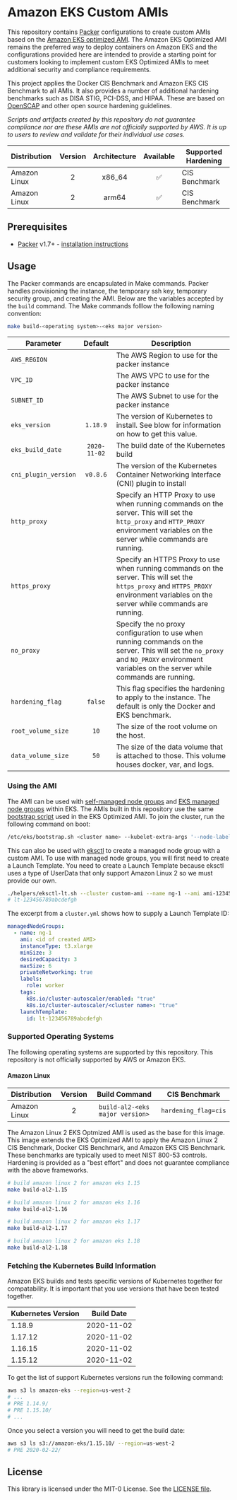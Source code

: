 # Amazon EKS Custom AMIs

This repository contains [Packer](https://packer.io/) configurations to create custom AMIs based on the [Amazon EKS optimized AMI](https://github.com/awslabs/amazon-eks-ami). The Amazon EKS Optimized AMI remains the preferred way to deploy containers on Amazon EKS and the configurations provided here are intended to provide a starting point for customers looking to implement custom EKS Optimized AMIs to meet additional security and compliance requirements.

This project applies the Docker CIS Benchmark and Amazon EKS CIS Benchmark to all AMIs. It also provides a number of additional hardening benchmarks such as DISA STIG, PCI-DSS, and HIPAA. These are based on [OpenSCAP](https://www.open-scap.org/) and other open source hardening guidelines.

_Scripts and artifacts created by this repository do not guarantee compliance nor are these AMIs are not officially supported by AWS. It is up to users to review and validate for their individual use cases._

| Distribution | Version | Architecture |     Available      | Supported Hardening |
| :----------- | :-----: | :----------: | :----------------: | ------------------- |
| Amazon Linux |    2    |    x86_64    | :white_check_mark: | CIS Benchmark       |
| Amazon Linux |    2    |    arm64     | :white_check_mark: | CIS Benchmark       |

## Prerequisites

- [Packer](https://packer.io/) v1.7+ - [installation instructions](https://learn.hashicorp.com/tutorials/packer/get-started-install-cli)

## Usage

The Packer commands are encapsulated in Make commands. Packer handles provisioning the instance, the temporary ssh key, temporary security group, and creating the AMI. Below are the variables accepted by the `build` command. The Make commands folllow the following naming convention:

```bash
make build-<operating system>-<eks major version>
```

| Parameter            |   Default    | Description                                                                                                                                                                                |
| -------------------- | :----------: | ------------------------------------------------------------------------------------------------------------------------------------------------------------------------------------------ |
| `AWS_REGION`         |              | The AWS Region to use for the packer instance                                                                                                                                              |
| `VPC_ID`             |              | The AWS VPC to use for the packer instance                                                                                                                                                 |
| `SUBNET_ID`          |              | The AWS Subnet to use for the packer instance                                                                                                                                              |
| `eks_version`        |   `1.18.9`   | The version of Kubernetes to install. See blow for information on how to get this value.                                                                                                   |
| `eks_build_date`     | `2020-11-02` | The build date of the Kubernetes build                                                                                                                                                     |
| `cni_plugin_version` |   `v0.8.6`   | The version of the Kubernetes Container Networking Interface (CNI) plugin to install                                                                                                       |
| `http_proxy`         |              | Specify an HTTP Proxy to use when running commands on the server. This will set the `http_proxy` and `HTTP_PROXY` environment variables on the server while commands are running.          |
| `https_proxy`        |              | Specify an HTTPS Proxy to use when running commands on the server. This will set the `https_proxy` and `HTTPS_PROXY` environment variables on the server while commands are running.       |
| `no_proxy`           |              | Specify the no proxy configuration to use when running commands on the server. This will set the `no_proxy` and `NO_PROXY` environment variables on the server while commands are running. |
| `hardening_flag`     |   `false`    | This flag specifies the hardening to apply to the instance. The default is only the Docker and EKS benchmark.                                                                              |
| `root_volume_size`   |     `10`     | The size of the root volume on the host.                                                                                                                                                   |
| `data_volume_size`   |     `50`     | The size of the data volume that is attached to those. This volume houses docker, var, and logs.                                                                                           |

### Using the AMI

The AMI can be used with [self-managed node groups](https://docs.aws.amazon.com/eks/latest/userguide/worker.html) and [EKS managed node groups](https://docs.aws.amazon.com/eks/latest/userguide/managed-node-groups.html) within EKS. The AMIs built in this repository use the same [bootstrap script](https://github.com/awslabs/amazon-eks-ami/blob/master/files/bootstrap.sh) used in the EKS Optimized AMI. To join the cluster, run the following command on boot:

```bash
/etc/eks/bootstrap.sh <cluster name> --kubelet-extra-args '--node-labels=eks.amazonaws.com/nodegroup=<node group name>,eks.amazonaws.com/nodegroup-image=<ami id>'
```

This can also be used with [eksctl](https://eksctl.io/) to create a managed node group with a custom AMI. To use with managed node groups, you will first need to create a Launch Template. You need to create a Launch Template because eksctl uses a type of UserData that only support Amazon Linux 2 so we must provide our own.

```bash
./helpers/eksctl-lt.sh --cluster custom-ami --name ng-1 --ami ami-123456789abcdefgh --instance-type t3.xlarge
# lt-123456789abcdefgh
```

The excerpt from a `cluster.yml` shows how to supply a Launch Template ID:

```yaml
managedNodeGroups:
  - name: ng-1
    ami: <id of created AMI>
    instanceType: t3.xlarge
    minSize: 3
    desiredCapacity: 3
    maxSize: 6
    privateNetworking: true
    labels:
      role: worker
    tags:
      k8s.io/cluster-autoscaler/enabled: "true"
      k8s.io/cluster-autoscaler/<cluster name>: "true"
    launchTemplate:
      id: lt-123456789abcdefgh
```

### Supported Operating Systems

The following operating systems are supported by this repository. This repository is not officially supported by AWS or Amazon EKS.

#### Amazon Linux

| Distribution | Version |          Build Command          |    CIS Benchmark     |
| :----------- | :-----: | :-----------------------------: | :------------------: |
| Amazon Linux |    2    | `build-al2-<eks major version>` | `hardening_flag=cis` |

The Amazon Linux 2 EKS Optmized AMI is used as the base for this image. This image extends the EKS Optimized AMI to apply the Amazon Linux 2 CIS Benchmark, Docker CIS Benchmark, and Amazon EKS CIS Benchmark. These benchmarks are typically used to meet NIST 800-53 controls. Hardening is provided as a "best effort" and does not guarantee compliance with the above frameworks.

```bash
# build amazon linux 2 for amazon eks 1.15
make build-al2-1.15

# build amazon linux 2 for amazon eks 1.16
make build-al2-1.16

# build amazon linux 2 for amazon eks 1.17
make build-al2-1.17

# build amazon linux 2 for amazon eks 1.18
make build-al2-1.18
```

### Fetching the Kubernetes Build Information

Amazon EKS builds and tests specific versions of Kubernetes together for compatability. It is important that you use versions that have been tested together.

| Kubernetes Version | Build Date |
| ------------------ | :--------: |
| 1.18.9             | 2020-11-02 |
| 1.17.12            | 2020-11-02 |
| 1.16.15            | 2020-11-02 |
| 1.15.12            | 2020-11-02 |

To get the list of support Kubernetes versions run the following command:

```bash
aws s3 ls amazon-eks --region=us-west-2
# ...
# PRE 1.14.9/
# PRE 1.15.10/
# ...
```

Once you select a version you will need to get the build date:

```bash
aws s3 ls s3://amazon-eks/1.15.10/ --region=us-west-2
# PRE 2020-02-22/
```

## License

This library is licensed under the MIT-0 License. See the [LICENSE file](./LICENSE).
